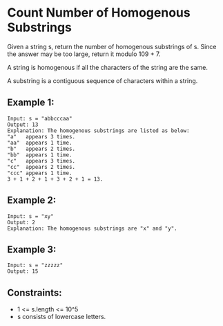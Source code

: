 # Count Number of Homogenous Substrings

Given a string s, return the number of homogenous substrings of s. Since the answer may be too large, return it modulo 109 + 7.

A string is homogenous if all the characters of the string are the same.

A substring is a contiguous sequence of characters within a string.

## Example 1:

```
Input: s = "abbcccaa"
Output: 13
Explanation: The homogenous substrings are listed as below:
"a"   appears 3 times.
"aa"  appears 1 time.
"b"   appears 2 times.
"bb"  appears 1 time.
"c"   appears 3 times.
"cc"  appears 2 times.
"ccc" appears 1 time.
3 + 1 + 2 + 1 + 3 + 2 + 1 = 13.
```

## Example 2:

```
Input: s = "xy"
Output: 2
Explanation: The homogenous substrings are "x" and "y".
```

## Example 3:

```
Input: s = "zzzzz"
Output: 15
```

## Constraints:

- 1 <= s.length <= 10^5
- s consists of lowercase letters.
